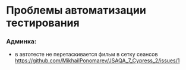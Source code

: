 # Проблемы автоматизации тестирования
### Админка:
- в автотесте не перетаскивается фильм в сетку сеансов https://github.com/MikhailPonomarev/JSAQA_7_Cypress_2/issues/1